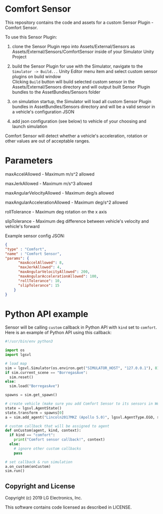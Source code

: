 # Comfort Sensor

This repository contains the code and assets for a custom Sensor Plugin - Comfort Sensor.

To use this Sensor Plugin:

1) clone the Sensor Plugin repo into Assets/External/Sensors as Assets/External/Sensors/ComfortSensor inside of your Simulator Unity Project

2) build the Sensor Plugin for use with the Simulator, navigate to the `Simulator -> Build...` Unity Editor menu item and select custom sensor plugins on build window  
Clicking `Build` button will build selected custom sensor in the Assets/External/Sensors directory and will output built Sensor Plugin bundles to the AssetBundles/Sensors folder

3) on simulation startup, the Simulator will load all custom Sensor Plugin bundles in AssetBundles/Sensors directory and will be a valid sensor in a vehicle's configuration JSON

4) add json configuration (see below) to vehicle of your choosing and launch simulation

Comfort Sensor will detect whether a vehicle's acceleration, rotation or other values are out of acceptable ranges.

# Parameters

maxAccelAllowed - Maximum m/s^2 allowed

maxJerkAllowed - Maximum m/s^3 allowed

maxAngularVelocityAllowed - Maximum deg/s allowed

maxAngularAccelerationAllowed - Maximum deg/s^2 allowed

rollTolerance - Maximum deg rotation on the x axis

slipTolerance - Maximum deg difference between vehicle's velocity and vehicle's forward

Example sensor config JSON:

```json
{
"type" : "Comfort",
"name" : "Comfort Sensor",    
"params": {
      "maxAccelAllowed": 8,
      "maxJerkAllowed": 4,
      "maxAngularVelocityAllowed": 200,
      "maxAngularAccelerationAllowed": 100,
      "rollTolerance": 10,
      "slipTolerance": 15
    }
}
```

# Python API example

Sensor will be calling `custom` callback in Python API with `kind` set to `comfort`.
Here is an example of Python API using this callback:

```python
#!/usr/bin/env python3

import os
import lgsvl

# load map
sim = lgsvl.Simulator(os.environ.get("SIMULATOR_HOST", "127.0.0.1"), 8181)
if sim.current_scene == "BorregasAve":
  sim.reset()
else:
  sim.load("BorregasAve")

spawns = sim.get_spawn()

# create vehicle (make sure you add Comfort Sensor to its sensors in WebUI)
state = lgsvl.AgentState()
state.transform = spawns[0]
a = sim.add_agent("Lincoln2017MKZ (Apollo 5.0)", lgsvl.AgentType.EGO, state)

# custom callback that will be assigned to agent
def onCustom(agent, kind, context):
  if kind == "comfort":
    print("Comfort sensor callback!", context)
  else:
    # ignore other custom callbacks
    pass

# set callback & run simulation
a.on_custom(onCustom)
sim.run()
```

## Copyright and License

Copyright (c) 2019 LG Electronics, Inc.

This software contains code licensed as described in LICENSE.
